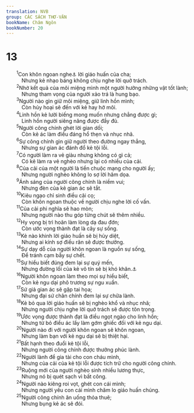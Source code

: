 ```yaml
---
translation: NVB
group: CÁC SÁCH THƠ-VĂN
bookName: Châm Ngôn 
bookNumber: 20
---
```


<div class="title"><h1>13</h1></div>
<span class="verse ch_13_1">  <sup>1</sup>Con khôn ngoan nghe<a data-toggle="tooltip" data-placement="bottom" title="Nt: Không có từ ‘nghe’; dịch theo bản dịch cổ LXX và Syr">⚓</a> lời giáo huấn của cha; <br/>   Nhưng kẻ nhạo báng không chịu nghe lời quở trách. <br/></span>
<span class="verse ch_13_2">  <sup>2</sup>Nhờ kết quả của môi miệng mình một người hưởng những vật tốt lành; <br/>   Nhưng tham vọng của người xảo trá là hung bạo. <br/></span>
<span class="verse ch_13_3">  <sup>3</sup>Người nào gìn giữ môi miệng, giữ linh hồn mình; <br/>   Còn hủy hoại sẽ đến với kẻ hay hở môi. <br/></span>
<span class="verse ch_13_4">  <sup>4</sup>Linh hồn kẻ lười biếng mong muốn nhưng chẳng được gì; <br/>   Linh hồn người siêng năng được đầy đủ. <br/></span>
<span class="verse ch_13_5">  <sup>5</sup>Người công chính ghét lời gian dối; <br/>   Còn kẻ ác làm điều đáng hổ thẹn và nhục nhã. <br/></span>
<span class="verse ch_13_6">  <sup>6</sup>Sự công chính gìn giữ người theo đường ngay thẳng, <br/>   Nhưng sự gian ác đánh đổ kẻ tội lỗi. <br/></span>
<span class="verse ch_13_7">  <sup>7</sup>Có người làm ra vẻ giàu nhưng không có gì cả; <br/>   Có kẻ làm ra vẻ nghèo nhưng lại có nhiều của cải. <br/></span>
<span class="verse ch_13_8">  <sup>8</sup>Của cải của một người là tiền chuộc mạng cho người ấy; <br/>   Nhưng người nghèo không lo sợ lời hăm dọa. <br/></span>
<span class="verse ch_13_9">  <sup>9</sup>Ánh sáng của người công chính là niềm vui; <br/>   Nhưng đèn của kẻ gian ác sẽ tắt. <br/></span>
<span class="verse ch_13_10">  <sup>10</sup>Kiêu ngạo chỉ sinh điều cãi cọ; <br/>   Còn khôn ngoan thuộc về người chịu nghe lời cố vấn. <br/></span>
<span class="verse ch_13_11">  <sup>11</sup>Của cải phi nghĩa sẽ hao mòn; <br/>   Nhưng người nào thu góp từng chút sẽ thêm nhiều. <br/></span>
<span class="verse ch_13_12">  <sup>12</sup>Hy vọng bị trì hoãn làm lòng dạ đau đớn; <br/>   Còn ước vọng thành đạt là cây sự sống. <br/></span>
<span class="verse ch_13_13">  <sup>13</sup>Kẻ nào khinh lời giáo huấn sẽ bị hủy diệt, <br/>   Nhưng ai kính sợ điều răn sẽ được thưởng. <br/></span>
<span class="verse ch_13_14">  <sup>14</sup>Sự dạy dỗ của người khôn ngoan là nguồn sự sống, <br/>   Để tránh cạm bẫy sự chết. <br/></span>
<span class="verse ch_13_15">  <sup>15</sup>Sự hiểu biết đúng đem lại sự quý mến, <br/>   Nhưng đường lối của kẻ vô tín sẽ bị khó khăn.<a data-toggle="tooltip" data-placement="bottom" title="LXX, Syr, Tg: bị hủy diệt">⚓</a><br/></span>
<span class="verse ch_13_16">  <sup>16</sup>Người khôn ngoan làm theo mọi sự hiểu biết, <br/>   Còn kẻ ngu dại phô trương sự ngu xuẩn. <br/></span>
<span class="verse ch_13_17">  <sup>17</sup>Sứ giả gian ác sẽ gặp tai họa; <br/>   Nhưng đại sứ chân chính đem lại sự chữa lành. <br/></span>
<span class="verse ch_13_18">  <sup>18</sup>Kẻ bỏ qua lời giáo huấn sẽ bị nghèo khổ và nhục nhã; <br/>   Nhưng người chịu nghe lời quở trách sẽ được tôn trọng. <br/></span>
<span class="verse ch_13_19">  <sup>19</sup>Ước vọng được thành đạt là điều ngọt ngào cho linh hồn; <br/>   Nhưng từ bỏ điều ác lấy làm gớm ghiếc đối với kẻ ngu dại. <br/></span>
<span class="verse ch_13_20">  <sup>20</sup>Người nào đi với người khôn ngoan sẽ khôn ngoan, <br/>   Nhưng làm bạn với kẻ ngu dại sẽ bị thiệt hại. <br/></span>
<span class="verse ch_13_21">  <sup>21</sup>Bất hạnh theo đuổi kẻ tội lỗi, <br/>   Nhưng người công chính được thưởng phúc lành. <br/></span>
<span class="verse ch_13_22">  <sup>22</sup>Người lành để gia tài cho con cháu mình, <br/>   Nhưng của cải của kẻ tội lỗi được tích trữ cho người công chính. <br/></span>
<span class="verse ch_13_23">  <sup>23</sup>Ruộng mới của người nghèo sinh nhiều lương thực, <br/>   Nhưng nó bị quét sạch vì bất công. <br/></span>
<span class="verse ch_13_24">  <sup>24</sup>Người nào kiêng roi vọt, ghét con cái mình; <br/>   Nhưng người yêu con cái mình chăm lo giáo huấn chúng. <br/></span>
<span class="verse ch_13_25">  <sup>25</sup>Người công chính ăn uống thỏa thuê; <br/>   Nhưng bụng kẻ ác sẽ đói. <br/></span>
